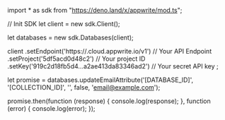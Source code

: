 import * as sdk from "https://deno.land/x/appwrite/mod.ts";

// Init SDK
let client = new sdk.Client();

let databases = new sdk.Databases(client);

client
    .setEndpoint('https://<REGION>.cloud.appwrite.io/v1') // Your API Endpoint
    .setProject('5df5acd0d48c2') // Your project ID
    .setKey('919c2d18fb5d4...a2ae413da83346ad2') // Your secret API key
;


let promise = databases.updateEmailAttribute('[DATABASE_ID]', '[COLLECTION_ID]', '', false, 'email@example.com');

promise.then(function (response) {
    console.log(response);
}, function (error) {
    console.log(error);
});